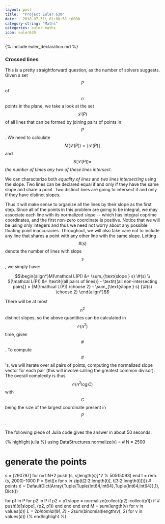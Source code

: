 ```yaml
---
layout: post
title:  "Project Euler 630"
date:   2018-07-31\ 01:00:58 +0000
category-string: "Maths"
categories: euler maths
icon: euler630
---
```


{% include euler_declaration.md %}


### Crossed lines

This is a pretty straightforward question, as the number of solvers suggests. Given a set $$P$$ of $$n$$ points in the plane, we take a look at the set $$\mathcal L(P)$$ of all lines that can be formed by joining pairs of points in $$P$$. We need to calculate $$M(\mathcal L(P)) = \mid\mathcal L(P)\mid$$ and $$S(\mathcal L(P)) = $$ *the number of times any two of these lines intersect*.

We can characterize both *equality of lines* and *two lines intersecting* using the slope. Two lines can be declared equal if and only if they have the same slope and share a point. Two distinct lines are going to intersect if and only if they have distinct slopes.

Thus it will make sense to organize all the lines by their slope as the first step. Since all of the points in this problem are going to be integral, we may associate each line with its normalized slope -- which has integral coprime coordinates, and the first non-zero coordinate is positive. Notice that we will be using only integers and thus we need not worry about any possible floating point inaccuracies. Throughout, we will also take care not to include any line that shares a point with any other line with the same slope. Letting $$\#(s)$$ denote the number of lines with slope $$s$$, we simply have:

$$\begin{align*}M(\mathcal L(P)) &= \sum_{\text{slope } s} \#(s) \\
S(\mathcal L(P)) &= \textit{(all pairs of lines)} - \textit{(all non-intersecting pairs)} = {M(\mathcal L(P)) \choose 2} - \sum_{\text{slope } s} {\#(s) \choose 2}
\end{align*}$$

There will be at most $$n^2$$ distinct slopes, so the above quantities can be calculated in $$\mathcal O(n^2)$$ time, given $$\#$$. To compute $$\#$$'s, we will iterate over all pairs of points, computing the normalized slope vector for each pair (this will involve calling the greatest common divisor). The overall complexity is thus $$\mathcal O(n^2 \log C)$$ with $$C$$ being the size of the largest coordinate present in $$P$$.

The following piece of Julia code gives the answer in about 50 seconds.

{% highlight julia %}
using DataStructures
normalize(v) = # <REMOVED>
N = 2500

# generate the points
s = [290797]
for n=1:N*2
    push!(s, s[length(s)]^2 % 50515093)
end
t = rem.(s, 2000)-1000
P = Set([x for x in zip(t[2:2:length(t)], t[3:2:length(t)])]) # points
d = DefaultDict(Array{Tuple{Tuple{Int64,Int64},Tuple{Int64,Int64}},1}, Dict())

for p1 in P
    for p2 in P
        if p2 > p1
            slope = normalize(collect(p2)-collect(p1))
            if #<REMOVED>
                push!(d[slope], (p2, p1))
            end
        end
    end
end
M = sum(length(v) for v in values(d))
L = 2*binomial(M, 2) - 2*sum(binomial(length(v), 2) for v in values(d))
{% endhighlight %}
